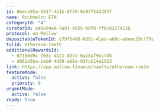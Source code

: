 ```yaml
---
id: 0eeca95a-5817-4b1b-8f50-0c877542d93f
name: Rockmelon ETH
categoryId: "4"
curatorId: a46e94e6-7a91-4955-b8f0-ff6cb2274126
protocol: on Mellow
depositableTokenId: b79f5468-8d0c-41ed-ab0c-ebeec20cf79c
tvlId: ethereum-roeth
additionalRewardsId:
  - 67186d9c-f65c-4b21-83e2-6ac8af9cc74b
  - d861a5ba-beb0-4d99-ab8a-93fcb14a1913
link: https://app.mellow.finance/vaults/ethereum-roeth
featureMode:
  active: false
  priority: 0
urgentMode:
  active: false
ready: true
---
```

